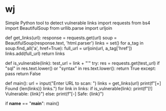 # wj
Simple Python tool to detect vulnerable links
import requests
from bs4 import BeautifulSoup
from urllib.parse import urljoin

def get_links(url):
    response = requests.get(url)
    soup = BeautifulSoup(response.text, 'html.parser')
    links = set()
    for a_tag in soup.find_all('a', href=True):
        full_url = urljoin(url, a_tag['href'])
        links.add(full_url)
    return links

def is_vulnerable(link):
    test_url = link + "'"
    try:
        res = requests.get(test_url)
        if "sql" in res.text.lower() or "syntax" in res.text.lower():
            return True
    except:
        pass
    return False

def main():
    url = input("Enter URL to scan: ")
    links = get_links(url)
    print(f"[+] Found {len(links)} links.")
    for link in links:
        if is_vulnerable(link):
            print(f"[!] Vulnerable: {link}")
        else:
            print(f"[-] Safe: {link}")

if __name__ == "__main__":
    main()
